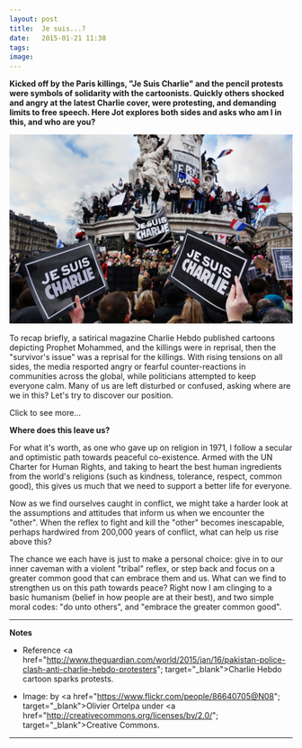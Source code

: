 ```yaml
---
layout: post
title:  Je suis...?
date:   2015-01-21 11:38
tags: 
image:
---
```


**Kicked off by the Paris killings, "Je Suis Charlie" and the pencil protests were symbols of solidarity with the cartoonists. Quickly others shocked and angry at the latest Charlie cover, were protesting, and demanding limits to free speech. Here Jot explores both sides and asks who am I in this, and who are you?**

![](/libb/images/je-suis.jpg)

To recap briefly, a satirical magazine Charlie Hebdo published cartoons depicting Prophet Mohammed, and the killings were in reprisal, then the "survivor's issue" was a reprisal for the killings. With rising tensions on all sides, the media resported angry or fearful counter-reactions in communities across the global, while politicians attempted to keep everyone calm. Many of us are left disturbed or confused, asking where are we in this? Let's try to discover our position.

<div id="restOfArticle" style="display:none">

<h1>On the side of free speech?</h1>

A number of principles inform the government in France as they try to hold somehow in balance (expressed in yesterday's "Democracy Day" discussion on Radio 4's Today):<ul>

<li>upholding the hard-won principles of freedom and democracy - which raises the difficulty of providing people with sufficient privacy and security.</li>

<li>recognising that some people do not support the democratic process because they do not believe politics can make a difference.</li>

<li>grappling with the principle of "freedom to offend" which is problematic. As Winston Churchchill said: "criticism is not always agreeable, but it is always necessary". Clearly complete freedom of expression can soon become anti-democratic, squashing other people.</li></ul>

This side can be neatly summarised by words often mis-attributed to Voltaire the French philosopher: "I disagree with what you say, but I will defend to the death your right to say it". <br><br>

<h1>On the side of respect for another’s religion?</h1>

This side was picked up by Pope Francis speaking to journalists during his current Philippines tour. He said religion is not a joke, and "if a friend says a swear word against my mother, then a punch awaits him". Explaining more fully he said "killing in the name of God is wrong, but it is also wrong to provoke people by belittling their religion. Yet, he added, everyone has not only the liberty, but also the obligation, "to say what he thinks to help the common good."<br><br>

While the French government allows us to criticise ideas and beliefs, it suggest we do not tolerate "incitement to hatred" based on race or religion.Yet many Muslims right now feel strong intolerance to their religion, for example those in French schools refusing to stand and remember the dead, and those angrily demonstrating in Chechen and Mali, and those giving death threats to the sellers of a magazine.<br><br>

</div>
<a onclick="showMoreOrLess(this,'restOfArticle');">Click to see more...</a>

**Where does this leave us?**

For what it's worth, as one who gave up on religion in 1971, I follow a secular and optimistic path towards peaceful co-existence. Armed with the UN Charter for Human Rights, and taking to heart the best human ingredients from the world's religions (such as kindness, tolerance, respect, common good), this gives us much that we need to support a better life for everyone. 

Now as we find ourselves caught in conflict, we might take a harder look at the assumptions and attitudes that inform us when we encounter the "other". When the reflex to fight and kill the "other" becomes inescapable, perhaps hardwired from 200,000 years of conflict, what can help us rise above this?

The chance we each have is just to make a personal choice: give in to our inner caveman with a violent "tribal" reflex, or step back and focus on a greater common good that can embrace them and us. What can we find to strengthen us on this path towards peace? Right now I am clinging to a basic humanism (belief in how people are at their best), and two simple moral codes: "do unto others", and "embrace the greater common good".

__________________

<b>Notes</b>

* Reference <a href="http://www.theguardian.com/world/2015/jan/16/pakistan-police-clash-anti-charlie-hebdo-protesters"; target="_blank">Charlie Hebdo cartoon sparks protests</a>.

* Image: by <a href="https://www.flickr.com/people/86640705@N08"; target="_blank">Olivier Ortelpa</a> under <a href="http://creativecommons.org/licenses/by/2.0/"; target="_blank">Creative Commons</a>.

__________________
